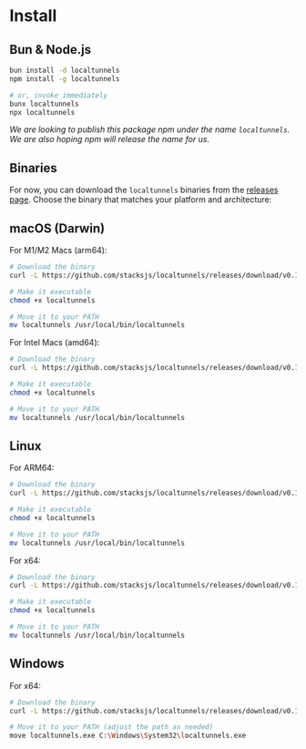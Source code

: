 # Install

## Bun & Node.js

```bash
bun install -d localtunnels
npm install -g localtunnels

# or, invoke immediately
bunx localtunnels
npx localtunnels
```

_We are looking to publish this package npm under the name `localtunnels`. We are also hoping npm will release the name for us._

## Binaries

For now, you can download the `localtunnels` binaries from the [releases page](https://github.com/stacksjs/localtunnels/releases/tag/v0.1.1). Choose the binary that matches your platform and architecture:

## macOS (Darwin)

For M1/M2 Macs (arm64):

```bash
# Download the binary
curl -L https://github.com/stacksjs/localtunnels/releases/download/v0.1.0/lpx-darwin-arm64 -o localtunnels

# Make it executable
chmod +x localtunnels

# Move it to your PATH
mv localtunnels /usr/local/bin/localtunnels
```

For Intel Macs (amd64):

```bash
# Download the binary
curl -L https://github.com/stacksjs/localtunnels/releases/download/v0.1.0/lpx-darwin-x64 -o localtunnels

# Make it executable
chmod +x localtunnels

# Move it to your PATH
mv localtunnels /usr/local/bin/localtunnels
```

## Linux

For ARM64:

```bash
# Download the binary
curl -L https://github.com/stacksjs/localtunnels/releases/download/v0.1.0/lpx-linux-arm64 -o localtunnels

# Make it executable
chmod +x localtunnels

# Move it to your PATH
mv localtunnels /usr/local/bin/localtunnels
```

For x64:

```bash
# Download the binary
curl -L https://github.com/stacksjs/localtunnels/releases/download/v0.1.0/lpx-linux-x64 -o localtunnels

# Make it executable
chmod +x localtunnels

# Move it to your PATH
mv localtunnels /usr/local/bin/localtunnels
```

## Windows

For x64:

```bash
# Download the binary
curl -L https://github.com/stacksjs/localtunnels/releases/download/v0.1.0/lpx-windows-x64.exe -o localtunnels.exe

# Move it to your PATH (adjust the path as needed)
move localtunnels.exe C:\Windows\System32\localtunnels.exe
```

<!-- _Alternatively, you can install:_
```bash
brew install localtunnels # wip
pkgx install localtunnels # wip
``` -->
